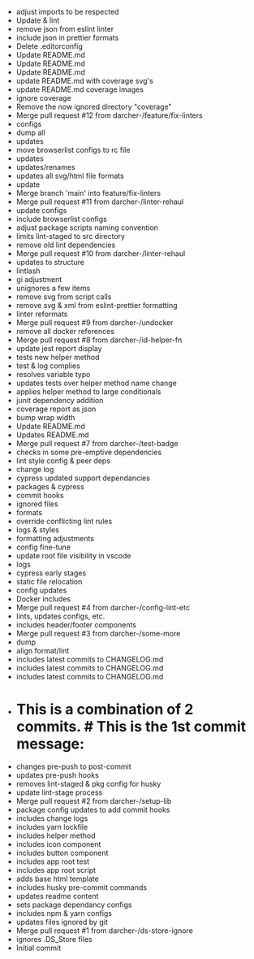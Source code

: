 - adjust imports to be respected
- Update & lint
- remove json from eslint linter
- include json in prettier formats
- Delete .editorconfig
- Update README.md
- Update README.md
- Update README.md
- update README.md with coverage svg's
- update README.md coverage images
- ignore coverage
- Remove the now ignored directory "coverage"
- Merge pull request #12 from darcher-/feature/fix-linters
- configs
- dump all
- updates
- move browserlist configs to rc file
- updates
- updates/renames
- updates all svg/html file formats
- update
- Merge branch 'main' into feature/fix-linters
- Merge pull request #11 from darcher-/linter-rehaul
- update configs
- include browserlist configs
- adjust package scripts naming convention
- limits lint-staged to src directory
- remove old lint dependencies
- Merge pull request #10 from darcher-/linter-rehaul
- updates to structure
- lintlash
- gi adjustment
- unignores a few items
- remove svg from script calls
- remove svg & xml from eslint-prettier formatting
- linter reformats
- Merge pull request #9 from darcher-/undocker
- remove all docker references
- Merge pull request #8 from darcher-/id-helper-fn
- update jest report display
- tests new helper method
- test & log complies
- resolves variable typo
- updates tests over helper method name change
- applies helper method to large conditionals
- junit dependency addition
- coverage report as json
- bump wrap width
- Update README.md
- Updates README.md
- Merge pull request #7 from darcher-/test-badge
- checks in some pre-emptive dependencies
- lint style config & peer deps
- change log
- cypress updated support dependancies
- packages & cypress
- commit hooks
- ignored files
- formats
- override conflicting lint rules
- logs & styles
- formatting adjustments
- config fine-tune
- update root file visibility in vscode
- logs
- cypress early stages
- static file relocation
- config updates
- Docker includes
- Merge pull request #4 from darcher-/config-lint-etc
- lints, updates configs, etc.
- includes header/footer components
- Merge pull request #3 from darcher-/some-more
- dump
- align format/lint
- includes latest commits to  CHANGELOG.md
- includes latest commits to  CHANGELOG.md
- includes latest commits to  CHANGELOG.md
- # This is a combination of 2 commits. # This is the 1st commit message:
- changes pre-push to post-commit
- updates pre-push hooks
- removes lint-staged & pkg config for husky
- update lint-stage process
- Merge pull request #2 from darcher-/setup-lib
- package config updates to add commit hooks
- includes change logs
- includes yarn lockfile
- includes helper method
- includes icon component
- includes button component
- includes app root test
- includes app root script
- adds base html template
- includes husky pre-commit commands
- updates readme content
- sets package dependancy configs
- includes npm & yarn configs
- updates files ignored by git
- Merge pull request #1 from darcher-/ds-store-ignore
- ignores .DS_Store files
- Initial commit
